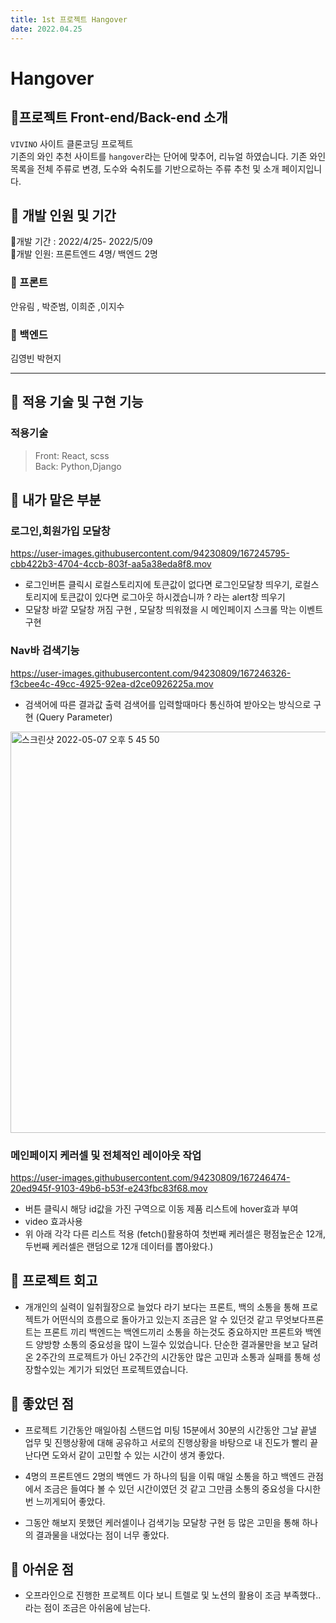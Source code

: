 ```yaml
---
title: 1st 프로젝트 Hangover
date: 2022.04.25
---
```


# Hangover

## 🍻프로젝트 Front-end/Back-end 소개

`VIVINO` 사이트 클론코딩 프로젝트  
기존의 와인 추천 사이트를 `hangover`라는 단어에 맞추어, 리뉴얼 하였습니다.
기존 와인 목록을 전체 주류로 변경, 도수와 숙취도를 기반으로하는 주류 추천 및 소개 페이지입니다.

## 🍻 개발 인원 및 기간

🍻개발 기간 : 2022/4/25- 2022/5/09  
🍻개발 인원: 프론트엔드 4명/ 백엔드 2명

### 🍻 프론트

안유림 , 박준범, 이희준 ,이지수

### 🍻 백엔드

김영빈 박현지

---

## 🍻 적용 기술 및 구현 기능

### 적용기술

> Front: React, scss  
> Back: Python,Django


## 🍻 내가 맡은 부분

### 로그인,회원가입 모달창


https://user-images.githubusercontent.com/94230809/167245795-cbb422b3-4704-4ccb-803f-aa5a38eda8f8.mov

- 로그인버튼 클릭시 로컬스토리지에 토큰값이 없다면 로그인모달창 띄우기, 로컬스토리지에 토큰값이 있다면 로그아웃 하시겠습니까 ? 라는 alert창 띄우기
- 모달창 바깥 모달창 꺼짐 구현 , 모달창 띄워졌을 시 메인페이지 스크롤 막는 이벤트 구현

### Nav바 검색기능


https://user-images.githubusercontent.com/94230809/167246326-f3cbee4c-49cc-4925-92ea-d2ce0926225a.mov

- 검색어에 따른 결과값 출력 검색어를 입력할때마다 통신하여 받아오는 방식으로 구현 (Query Parameter)
<img width="642" alt="스크린샷 2022-05-07 오후 5 45 50" src="https://user-images.githubusercontent.com/94230809/167246759-dde3fb92-a5fa-407d-98b8-38c739f4d0be.png">


### 메인페이지 케러셀 및 전체적인 레이아웃 작업


https://user-images.githubusercontent.com/94230809/167246474-20ed945f-9103-49b6-b53f-e243fbc83f68.mov

- 버튼 클릭시 해당 id값을 가진 구역으로 이동 제품 리스트에 hover효과 부여
- video 효과사용
- 위 아래 각각 다른 리스트 적용 (fetch()활용하여 첫번째 케러셀은 평점높은순 12개, 두번째 케러셀은 랜덤으로 12개 데이터를 뽑아왔다.)


## 🍻 프로젝트 회고

- 개개인의 실력이 일취월장으로 늘었다 라기 보다는 프론트, 백의 소통을 통해 프로젝트가 어떤식의 흐름으로 돌아가고 있는지 조금은 알 수 있던것 같고 무엇보다프론트는 프론트 끼리 백엔드는 백엔드끼리 소통을 하는것도 중요하지만 프론트와 백엔드 양방향 소통의 중요성을 많이 느낄수 있었습니다. 단순한 결과물만을 보고 달려온 2주간의 프로젝트가 아닌 2주간의 시간동안 많은 고민과 소통과 실패를 통해 성장할수있는 계기가 되었던 프로젝트였습니다.


## 🍻 좋았던 점

- 프로젝트 기간동안 매일아침 스탠드업 미팅 15분에서 30분의 시간동안 그날 끝낼 업무 및 진행상황에 대해 공유하고 서로의 진행상황을 바탕으로 내 진도가 빨리 끝난다면 도와서 같이 고민할 수 있는 시간이 생겨 좋았다.

- 4명의 프론트엔드 2명의 백엔드 가 하나의 팀을 이뤄 매일 소통을 하고 백엔드 관점에서 조금은 들여다 볼 수 있던 시간이였던 것 같고 그만큼 소통의 중요성을 다시한번 느끼게되어 좋았다.
- 그동안 해보지 못했던 케러셀이나 검색기능 모달창 구현 등 많은 고민을 통해 하나의 결과물을 내었다는 점이 너무 좋았다.

## 🍻 아쉬운 점

- 오프라인으로 진행한 프로젝트 이다 보니 트렐로 및 노션의 활용이 조금 부족했다.. 라는 점이 조금은 아쉬움에 남는다.
